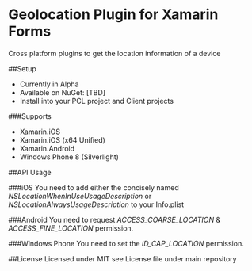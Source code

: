# Geolocation Plugin for Xamarin Forms
Cross platform plugins to get the location information of a device


##Setup
- Currently in Alpha
- Available on NuGet: [TBD]
- Install into your PCL project and Client projects

###Supports
- Xamarin.iOS
- Xamarin.iOS (x64 Unified)
- Xamarin.Android
- Windows Phone 8 (Silverlight)

##API Usage

###iOS
You need to add either the concisely named *NSLocationWhenInUseUsageDescription* or *NSLocationAlwaysUsageDescription* to your Info.plist

###Android
You need to request *ACCESS\_COARSE\_LOCATION* & *ACCESS\_FINE\_LOCATION* permission.

###Windows Phone
You need to set the *ID\_CAP\_LOCATION* permission.

##License
Licensed under MIT see License file under main repository

